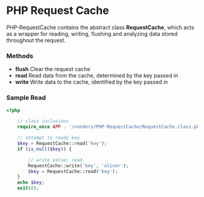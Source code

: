 PHP Request Cache
===

PHP-RequestCache contains the abstract class **RequestCache**, which acts as a
wrapper for reading, writing, flushing and analyzing data stored throughout the
request.

### Methods
 - **flush** Clear the request cache
 - **read** Read data from the cache, determined by the key passed in
 - **write** Write data to the cache, identified by the key passed in

### Sample Read

``` php
<?php

    // class inclusions
    require_once APP . '/vendors/PHP-RequestCache/RequestCache.class.php';

    // attempt to ready key
    $key = RequestCache::read('key');
    if (is_null($key)) {

        // write value; read
        RequestCache::write('key', 'oliver');
        $key = RequestCache::read('key');
    }
    echo $key;
    exit(0);

```
